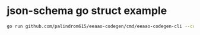 # json-schema go struct example

```bash
go run github.com/palindrom615/eeaao-codegen/cmd/eeaao-codegen-cli --codeletdir . --outdir build --specdir ../spec
```

